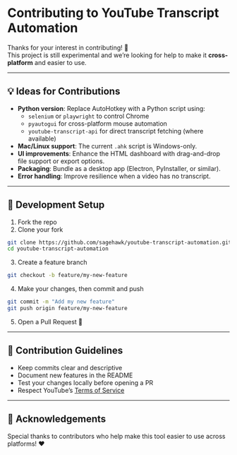 # Contributing to YouTube Transcript Automation

Thanks for your interest in contributing! 🚀  
This project is still experimental and we’re looking for help to make it **cross-platform** and easier to use.

---

## 💡 Ideas for Contributions
- **Python version**: Replace AutoHotkey with a Python script using:
  - `selenium` or `playwright` to control Chrome
  - `pyautogui` for cross-platform mouse automation
  - `youtube-transcript-api` for direct transcript fetching (where available)
- **Mac/Linux support**: The current `.ahk` script is Windows-only.
- **UI improvements**: Enhance the HTML dashboard with drag-and-drop file support or export options.
- **Packaging**: Bundle as a desktop app (Electron, PyInstaller, or similar).
- **Error handling**: Improve resilience when a video has no transcript.

---

## 🔧 Development Setup
1. Fork the repo  
2. Clone your fork  
```bash
git clone https://github.com/sagehawk/youtube-transcript-automation.git
cd youtube-transcript-automation
```
3. Create a feature branch  
```bash
git checkout -b feature/my-new-feature
```
4. Make your changes, then commit and push  
```bash
git commit -m "Add my new feature"
git push origin feature/my-new-feature
```
5. Open a Pull Request 🚀

---

## 📝 Contribution Guidelines
- Keep commits clear and descriptive
- Document new features in the README
- Test your changes locally before opening a PR
- Respect YouTube’s [Terms of Service](https://www.youtube.com/t/terms)

---

## 🙌 Acknowledgements
Special thanks to contributors who help make this tool easier to use across platforms! ❤️
